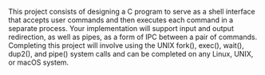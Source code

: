 This project consists of designing a C program to serve as a shell interface that accepts user commands and then executes each command in a separate process.  Your implementation will support input and output redirection, as well as pipes, as a form of IPC between a pair of commands.  Completing this project will involve using the UNIX fork(), exec(), wait(), dup2(), and pipe() system calls and can be completed on any Linux, UNIX, or macOS system.
